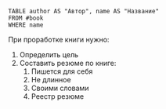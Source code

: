 ```dataview
TABLE author AS "Автор", name AS "Название"
FROM #book
WHERE name
```

При проработке книги нужно:
1. Определить цель
2. Составить резюме по книге:
	1. Пишется для себя
	2. Не длинное
	3. Своими словами
	4. Реестр резюме


